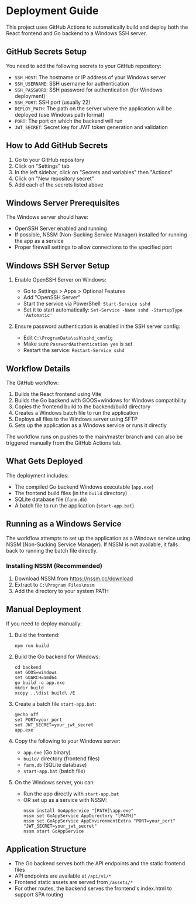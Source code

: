 # Deployment Guide

This project uses GitHub Actions to automatically build and deploy both the React frontend and Go backend to a Windows SSH server.

## GitHub Secrets Setup

You need to add the following secrets to your GitHub repository:

- `SSH_HOST`: The hostname or IP address of your Windows server
- `SSH_USERNAME`: SSH username for authentication
- `SSH_PASSWORD`: SSH password for authentication (for Windows deployment)
- `SSH_PORT`: SSH port (usually 22)
- `DEPLOY_PATH`: The path on the server where the application will be deployed (use Windows path format)
- `PORT`: The port on which the backend will run
- `JWT_SECRET`: Secret key for JWT token generation and validation

## How to Add GitHub Secrets

1. Go to your GitHub repository
2. Click on "Settings" tab
3. In the left sidebar, click on "Secrets and variables" then "Actions"
4. Click on "New repository secret"
5. Add each of the secrets listed above

## Windows Server Prerequisites

The Windows server should have:

- OpenSSH Server enabled and running
- If possible, NSSM (Non-Sucking Service Manager) installed for running the app as a service
- Proper firewall settings to allow connections to the specified port

## Windows SSH Server Setup

1. Enable OpenSSH Server on Windows:

   - Go to Settings > Apps > Optional Features
   - Add "OpenSSH Server"
   - Start the service via PowerShell: `Start-Service sshd`
   - Set it to start automatically: `Set-Service -Name sshd -StartupType 'Automatic'`

2. Ensure password authentication is enabled in the SSH server config:
   - Edit `C:\ProgramData\ssh\sshd_config`
   - Make sure `PasswordAuthentication yes` is set
   - Restart the service: `Restart-Service sshd`

## Workflow Details

The GitHub workflow:

1. Builds the React frontend using Vite
2. Builds the Go backend with GOOS=windows for Windows compatibility
3. Copies the frontend build to the backend/build directory
4. Creates a Windows batch file to run the application
5. Deploys all files to the Windows server using SFTP
6. Sets up the application as a Windows service or runs it directly

The workflow runs on pushes to the main/master branch and can also be triggered manually from the GitHub Actions tab.

## What Gets Deployed

The deployment includes:

- The compiled Go backend Windows executable (`app.exe`)
- The frontend build files (in the `build` directory)
- SQLite database file (`farm.db`)
- A batch file to run the application (`start-app.bat`)

## Running as a Windows Service

The workflow attempts to set up the application as a Windows service using NSSM (Non-Sucking Service Manager). If NSSM is not available, it falls back to running the batch file directly.

### Installing NSSM (Recommended)

1. Download NSSM from https://nssm.cc/download
2. Extract to `C:\Program Files\nssm`
3. Add the directory to your system PATH

## Manual Deployment

If you need to deploy manually:

1. Build the frontend:

   ```
   npm run build
   ```

2. Build the Go backend for Windows:

   ```
   cd backend
   set GOOS=windows
   set GOARCH=amd64
   go build -o app.exe
   mkdir build
   xcopy ..\dist build\ /E
   ```

3. Create a batch file `start-app.bat`:

   ```
   @echo off
   set PORT=your_port
   set JWT_SECRET=your_jwt_secret
   app.exe
   ```

4. Copy the following to your Windows server:

   - `app.exe` (Go binary)
   - `build/` directory (frontend files)
   - `farm.db` (SQLite database)
   - `start-app.bat` (batch file)

5. On the Windows server, you can:
   - Run the app directly with `start-app.bat`
   - OR set up as a service with NSSM:
     ```
     nssm install GoAppService "[PATH]\app.exe"
     nssm set GoAppService AppDirectory "[PATH]"
     nssm set GoAppService AppEnvironmentExtra "PORT=your_port" "JWT_SECRET=your_jwt_secret"
     nssm start GoAppService
     ```

## Application Structure

- The Go backend serves both the API endpoints and the static frontend files
- API endpoints are available at `/api/v1/*`
- Frontend static assets are served from `/assets/*`
- For other routes, the backend serves the frontend's index.html to support SPA routing
